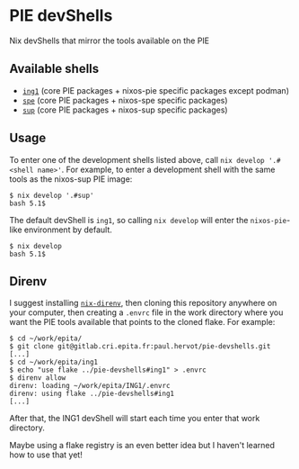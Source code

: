 # PIE devShells

Nix devShells that mirror the tools available on the PIE

## Available shells

- [`ing1`](./ing1.nix) (core PIE packages + nixos-pie specific packages except podman)
- [`spe`](./spe.nix) (core PIE packages + nixos-spe specific packages)
- [`sup`](./sup.nix) (core PIE packages + nixos-sup specific packages)

## Usage

To enter one of the development shells listed above, call `nix develop '.#<shell
name>'`. For example, to enter a development shell with the same tools as the
nixos-sup PIE image:

```console
$ nix develop '.#sup'
bash 5.1$
```

The default devShell is `ing1`, so calling `nix develop` will enter the
`nixos-pie`-like environment by default.

```console
$ nix develop
bash 5.1$
```

## Direnv

I suggest installing
[`nix-direnv`](https://github.com/nix-community/nix-direnv), then cloning this
repository anywhere on your computer, then creating a `.envrc` file in the work
directory where you want the PIE tools available that points to the cloned
flake. For example:

```console
$ cd ~/work/epita/
$ git clone git@gitlab.cri.epita.fr:paul.hervot/pie-devshells.git
[...]
$ cd ~/work/epita/ing1
$ echo "use flake ../pie-devshells#ing1" > .envrc
$ direnv allow
direnv: loading ~/work/epita/ING1/.envrc
direnv: using flake ../pie-devshells#ing1
[...]
```

After that, the ING1 devShell will start each time you enter that work
directory.

Maybe using a flake registry is an even better idea but I haven't learned how to
use that yet!
